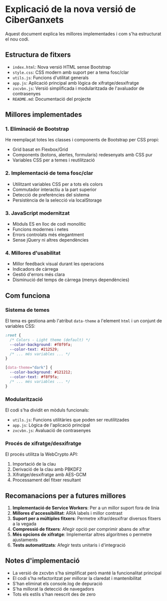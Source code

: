 # Explicació de la nova versió de CiberGanxets

Aquest document explica les millores implementades i com s'ha estructurat el nou codi.

## Estructura de fitxers

- `index.html`: Nova versió HTML sense Bootstrap
- `style.css`: CSS modern amb suport per a tema fosc/clar
- `utils.js`: Funcions d'utilitat generals
- `app.js`: Aplicació principal amb lògica de xifratge/desxifratge
- `zxcvbn.js`: Versió simplificada i modularitzada de l'avaluador de contrasenyes
- `README.md`: Documentació del projecte

## Millores implementades

### 1. Eliminació de Bootstrap

He reemplaçat totes les classes i components de Bootstrap per CSS propi:

- Grid basat en Flexbox/Grid
- Components (botons, alertes, formularis) redesenyats amb CSS pur
- Variables CSS per a temes i reutilització

### 2. Implementació de tema fosc/clar

- Utilitzant variables CSS per a tots els colors
- Commutador interactiu a la part superior
- Detecció de preferències del sistema
- Persistència de la selecció via localStorage

### 3. JavaScript modernitzat

- Mòduls ES en lloc de codi monolític
- Funcions modernes i netes
- Errors controlats més elegantment
- Sense jQuery ni altres dependències

### 4. Millores d'usabilitat

- Millor feedback visual durant les operacions
- Indicadors de càrrega
- Gestió d'errors més clara
- Disminució del temps de càrrega (menys dependències)

## Com funciona

### Sistema de temes

El tema es gestiona amb l'atribut `data-theme` a l'element `html` i un conjunt de variables CSS:

```css
:root {
  /* Colors - Light theme (default) */
  --color-background: #f8f9fa;
  --color-text: #212529;
  /* ... més variables ... */
}

[data-theme="dark"] {
  --color-background: #121212;
  --color-text: #f8f9fa;
  /* ... més variables ... */
}
```

### Modularització

El codi s'ha dividit en mòduls funcionals:

- `utils.js`: Funcions utilitàries que poden ser reutilitzades
- `app.js`: Lògica de l'aplicació principal
- `zxcvbn.js`: Avaluació de contrasenyes

### Procés de xifratge/desxifratge

El procés utilitza la WebCrypto API:
1. Importació de la clau
2. Derivació de la clau amb PBKDF2
3. Xifratge/desxifratge amb AES-GCM
4. Processament del fitxer resultant

## Recomanacions per a futures millores

1. **Implementació de Service Workers**: Per a un millor suport fora de línia
2. **Millores d'accessibilitat**: ARIA labels i millor contrast
3. **Suport per a múltiples fitxers**: Permetre xifrar/desxifrar diversos fitxers a la vegada
4. **Compressió de fitxers**: Afegir opció per comprimir abans de xifrar
5. **Més opcions de xifratge**: Implementar altres algoritmes o permetre ajustaments
6. **Tests automatitzats**: Afegir tests unitaris i d'integració

## Notes d'implementació

- La versió de zxcvbn s'ha simplificat però manté la funcionalitat principal
- El codi s'ha refactoritzat per millorar la claredat i mantenibilitat
- S'han eliminat els console.log de depuració
- S'ha millorat la detecció de navegadors
- Tots els estils s'han reescrit des de zero